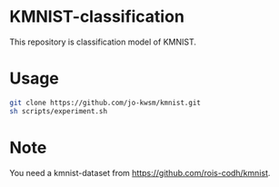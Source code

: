# KMNIST-classification

This repository is classification model of KMNIST.

# Usage

```bash
git clone https://github.com/jo-kwsm/kmnist.git
sh scripts/experiment.sh
```
 
# Note
You need a kmnist-dataset from https://github.com/rois-codh/kmnist.

